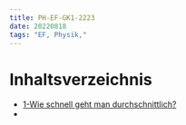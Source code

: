 ```yaml
---
title: PH-EF-GK1-2223
date: 20220818
tags: "EF, Physik,"
---
```


# Inhaltsverzeichnis

* [1-Wie schnell geht man durchschnittlich?](PH-EF-planung_eines_experiments.md)
* 
